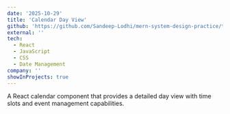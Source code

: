 ```yaml
---
date: '2025-10-29'
title: 'Calendar Day View'
github: 'https://github.com/Sandeep-Lodhi/mern-system-design-practice/tree/calender-day-view'
external: ''
tech:
  - React
  - JavaScript
  - CSS
  - Date Management
company: ''
showInProjects: true
---
```


A React calendar component that provides a detailed day view with time slots and event management capabilities.